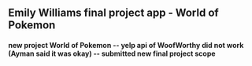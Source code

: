 ## Emily Williams final project app - World of Pokemon 
#### new project World of Pokemon -- yelp api of WoofWorthy did not work (Ayman said it was okay) -- submitted new final project scope


